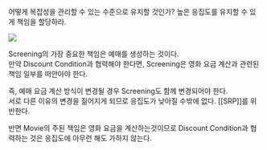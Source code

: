 어떻게 복잡성을 관리할 수 있는 수준으로 유지할 것인가? 
높은 응집도를 유지할 수 있게 책임을 할당하라. 

![](https://blog.kakaocdn.net/dn/bLMkHC/btq8xfhxnuK/bKEQGewNkbZrbYdFSbGzj0/img.png)

Screening의 가장 중요한 책임은 예매를 생성하는 것이다.  
만약 Discount Condition과 협력해야 한다면, Screening은 영화 요금 계산과 관련된 책임 일부를 떠안아야 한다.  

즉, 예매 요금 계산 방식이 변경될 경우 Screening도 함께 변경되어야 한다.  
서로 다른 이유의 변경을 짊어지게 되므로 응집도가 낮아질 수밖에 없다.  [[SRP]]를 위반한다. 

반면 Movie의 주된 책임은 영화 요금을 계산하는것이므로 Discount Condition과 협력하는 것은 응집도에 아무런 해도 가하지 않는다.  

